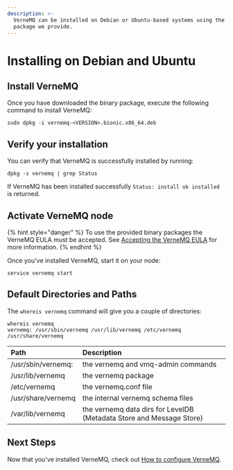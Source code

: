 ```yaml
---
description: >-
  VerneMQ can be installed on Debian or Ubuntu-based systems using the binary
  package we provide.
---
```


# Installing on Debian and Ubuntu

## Install VerneMQ

Once you have downloaded the binary package, execute the following command to install VerneMQ:

```text
sudo dpkg -i vernemq-<VERSION>.bionic.x86_64.deb
```

## Verify your installation

You can verify that VerneMQ is successfully installed by running:

```text
dpkg -s vernemq | grep Status
```

If VerneMQ has been installed successfully `Status: install ok installed` is returned.

## Activate VerneMQ node

{% hint style="danger" %}
To use the provided binary packages the VerneMQ EULA must be accepted. See [Accepting the VerneMQ EULA](accepting-the-vernemq-eula.md) for more information.
{% endhint %}

Once you've installed VerneMQ, start it on your node:

```text
service vernemq start
```

## Default Directories and Paths

The `whereis vernemq` command will give you a couple of directories:

```text
whereis vernemq
vernemq: /usr/sbin/vernemq /usr/lib/vernemq /etc/vernemq /usr/share/vernemq
```

| Path | Description |
| :--- | :--- |
| /usr/sbin/vernemq: | the vernemq and vmq-admin commands |
| /usr/lib/vernemq | the vernemq package |
| /etc/vernemq | the vernemq.conf file |
| /usr/share/vernemq | the internal vernemq schema files |
| /var/lib/vernemq | the vernemq data dirs for LevelDB \(Metadata Store and Message Store\) |

## Next Steps

Now that you've installed VerneMQ, check out [How to configure VerneMQ](../configuration/introduction.md).

